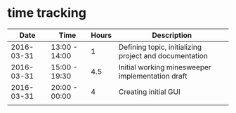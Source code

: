 # time tracking

|    Date    |     Time      | Hours |                      Description                       |
|------------|---------------|-------|--------------------------------------------------------|
| 2016-03-31 | 13:00 - 14:00 | 1     | Defining topic, initializing project and documentation |
| 2016-03-31 | 15:00 - 19:30 | 4.5   | Initial working minesweeper implementation draft       |
| 2016-03-31 | 20:00 - 00:00 | 4     | Creating initial GUI                                   |
|            |               |       |                                                        |

